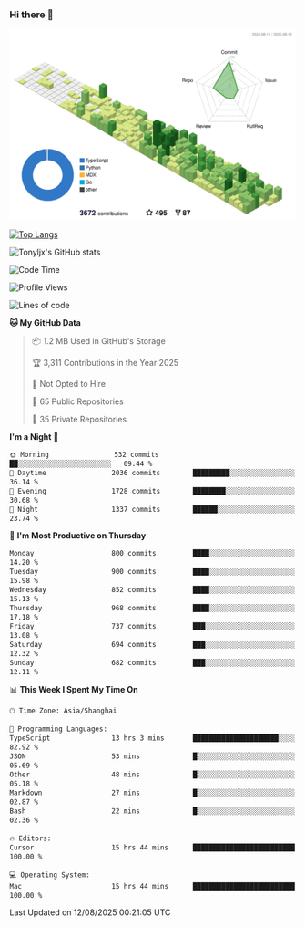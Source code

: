 ### Hi there 👋

![](./profile-3d-contrib/profile-green-animate.svg)

 

[![Top Langs](https://github-readme-stats.vercel.app/api/top-langs/?username=tonyljx)](https://github.com/anuraghazra/github-readme-stats)

![Tonyljx's GitHub stats](https://github-readme-stats.vercel.app/api?username=tonyljx&theme=default&show_icons=true)

 

<!--START_SECTION:waka-->
![Code Time](http://img.shields.io/badge/Code%20Time-1%2C412%20hrs%2019%20mins-blue)

![Profile Views](http://img.shields.io/badge/Profile%20Views-0-blue)

![Lines of code](https://img.shields.io/badge/From%20Hello%20World%20I%27ve%20Written-2.3%20million%20lines%20of%20code-blue)

**🐱 My GitHub Data** 

> 📦 1.2 MB Used in GitHub's Storage 
 > 
> 🏆 3,311 Contributions in the Year 2025
 > 
> 🚫 Not Opted to Hire
 > 
> 📜 65 Public Repositories 
 > 
> 🔑 35 Private Repositories 
 > 
**I'm a Night 🦉** 

```text
🌞 Morning                532 commits         ██░░░░░░░░░░░░░░░░░░░░░░░   09.44 % 
🌆 Daytime                2036 commits        █████████░░░░░░░░░░░░░░░░   36.14 % 
🌃 Evening                1728 commits        ████████░░░░░░░░░░░░░░░░░   30.68 % 
🌙 Night                  1337 commits        ██████░░░░░░░░░░░░░░░░░░░   23.74 % 
```
📅 **I'm Most Productive on Thursday** 

```text
Monday                   800 commits         ████░░░░░░░░░░░░░░░░░░░░░   14.20 % 
Tuesday                  900 commits         ████░░░░░░░░░░░░░░░░░░░░░   15.98 % 
Wednesday                852 commits         ████░░░░░░░░░░░░░░░░░░░░░   15.13 % 
Thursday                 968 commits         ████░░░░░░░░░░░░░░░░░░░░░   17.18 % 
Friday                   737 commits         ███░░░░░░░░░░░░░░░░░░░░░░   13.08 % 
Saturday                 694 commits         ███░░░░░░░░░░░░░░░░░░░░░░   12.32 % 
Sunday                   682 commits         ███░░░░░░░░░░░░░░░░░░░░░░   12.11 % 
```


📊 **This Week I Spent My Time On** 

```text
🕑︎ Time Zone: Asia/Shanghai

💬 Programming Languages: 
TypeScript               13 hrs 3 mins       █████████████████████░░░░   82.92 % 
JSON                     53 mins             █░░░░░░░░░░░░░░░░░░░░░░░░   05.69 % 
Other                    48 mins             █░░░░░░░░░░░░░░░░░░░░░░░░   05.18 % 
Markdown                 27 mins             █░░░░░░░░░░░░░░░░░░░░░░░░   02.87 % 
Bash                     22 mins             █░░░░░░░░░░░░░░░░░░░░░░░░   02.36 % 

🔥 Editors: 
Cursor                   15 hrs 44 mins      █████████████████████████   100.00 % 

💻 Operating System: 
Mac                      15 hrs 44 mins      █████████████████████████   100.00 % 
```


 Last Updated on 12/08/2025 00:21:05 UTC
<!--END_SECTION:waka-->
